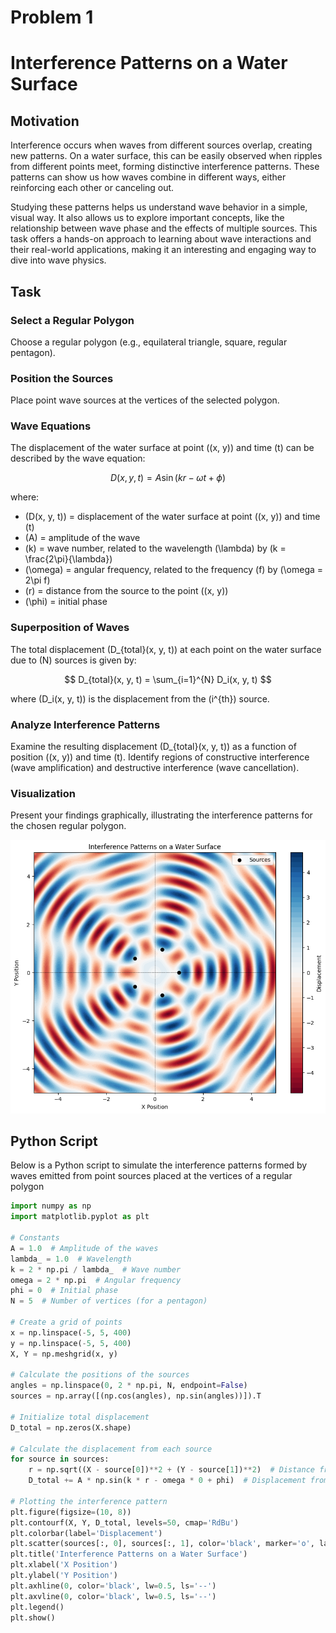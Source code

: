 # Problem 1
# Interference Patterns on a Water Surface

## Motivation

Interference occurs when waves from different sources overlap, creating new patterns. On a water surface, this can be easily observed when ripples from different points meet, forming distinctive interference patterns. These patterns can show us how waves combine in different ways, either reinforcing each other or canceling out.

Studying these patterns helps us understand wave behavior in a simple, visual way. It also allows us to explore important concepts, like the relationship between wave phase and the effects of multiple sources. This task offers a hands-on approach to learning about wave interactions and their real-world applications, making it an interesting and engaging way to dive into wave physics.

## Task

### Select a Regular Polygon

Choose a regular polygon (e.g., equilateral triangle, square, regular pentagon).

### Position the Sources

Place point wave sources at the vertices of the selected polygon.

### Wave Equations

The displacement of the water surface at point \((x, y)\) and time \(t\) can be described by the wave equation:

$$
D(x, y, t) = A \sin(k r - \omega t + \phi)
$$

where:
- \(D(x, y, t)\) = displacement of the water surface at point \((x, y)\) and time \(t\)
- \(A\) = amplitude of the wave
- \(k\) = wave number, related to the wavelength \(\lambda\) by \(k = \frac{2\pi}{\lambda}\)
- \(\omega\) = angular frequency, related to the frequency \(f\) by \(\omega = 2\pi f\)
- \(r\) = distance from the source to the point \((x, y)\)
- \(\phi\) = initial phase

### Superposition of Waves

The total displacement \(D_{total}(x, y, t)\) at each point on the water surface due to \(N\) sources is given by:

$$
D_{total}(x, y, t) = \sum_{i=1}^{N} D_i(x, y, t)
$$

where \(D_i(x, y, t)\) is the displacement from the \(i^{th}\) source.

### Analyze Interference Patterns

Examine the resulting displacement \(D_{total}(x, y, t)\) as a function of position \((x, y)\) and time \(t\). Identify regions of constructive interference (wave amplification) and destructive interference (wave cancellation).

### Visualization

Present your findings graphically, illustrating the interference patterns for the chosen regular polygon.


![alt text](image-1.png)



## Python Script

Below is a Python script to simulate the interference patterns formed by waves emitted from point sources placed at the vertices of a regular polygon


```python
import numpy as np
import matplotlib.pyplot as plt

# Constants
A = 1.0  # Amplitude of the waves
lambda_ = 1.0  # Wavelength
k = 2 * np.pi / lambda_  # Wave number
omega = 2 * np.pi  # Angular frequency
phi = 0  # Initial phase
N = 5  # Number of vertices (for a pentagon)

# Create a grid of points
x = np.linspace(-5, 5, 400)
y = np.linspace(-5, 5, 400)
X, Y = np.meshgrid(x, y)

# Calculate the positions of the sources
angles = np.linspace(0, 2 * np.pi, N, endpoint=False)
sources = np.array([(np.cos(angles), np.sin(angles))]).T

# Initialize total displacement
D_total = np.zeros(X.shape)

# Calculate the displacement from each source
for source in sources:
    r = np.sqrt((X - source[0])**2 + (Y - source[1])**2)  # Distance from source
    D_total += A * np.sin(k * r - omega * 0 + phi)  # Displacement from this source

# Plotting the interference pattern
plt.figure(figsize=(10, 8))
plt.contourf(X, Y, D_total, levels=50, cmap='RdBu')
plt.colorbar(label='Displacement')
plt.scatter(sources[:, 0], sources[:, 1], color='black', marker='o', label='Sources')
plt.title('Interference Patterns on a Water Surface')
plt.xlabel('X Position')
plt.ylabel('Y Position')
plt.axhline(0, color='black', lw=0.5, ls='--')
plt.axvline(0, color='black', lw=0.5, ls='--')
plt.legend()
plt.show()
```
